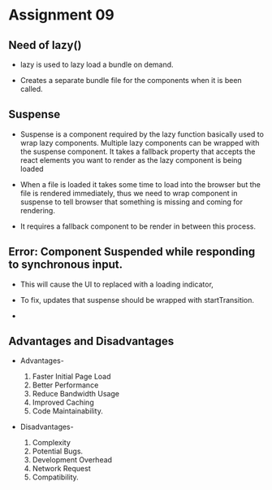 # Assignment 09

## Need of lazy()

-   lazy is used to lazy load a bundle on demand.

-   Creates a separate bundle file for the components when it is been called.

## Suspense

-   Suspense is a component required by the lazy function basically used to wrap lazy components. Multiple lazy components can be wrapped with the suspense component. It takes a fallback property that accepts the react elements you want to render as the lazy component is being loaded

-   When a file is loaded it takes some time to load into the browser but the file is rendered immediately, thus we need to wrap component in suspense to tell browser that something is missing and coming for rendering.

-   It requires a fallback component to be render in between this process.

## Error: Component Suspended while responding to synchronous input.

-   This will cause the UI to replaced with a loading indicator,

-   To fix, updates that suspense should be wrapped with startTransition.

-

## Advantages and Disadvantages

-   Advantages-

    1. Faster Initial Page Load
    2. Better Performance
    3. Reduce Bandwidth Usage
    4. Improved Caching
    5. Code Maintainability.

-   Disadvantages-

    1. Complexity
    2. Potential Bugs.
    3. Development Overhead
    4. Network Request
    5. Compatibility.

